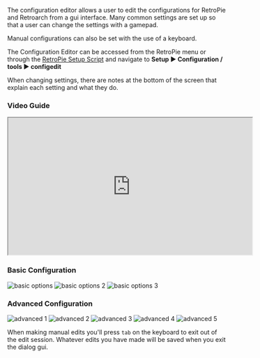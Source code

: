 The configuration editor allows a user to edit the configurations for RetroPie and Retroarch from a gui interface. Many common settings are set up so that a user can change the settings with a gamepad.

Manual configurations can also be set with the use of a keyboard.

The Configuration Editor can be accessed from the RetroPie menu or through the [RetroPie Setup Script](Updating-RetroPie) and navigate to **Setup ▶ Configuration / tools ▶ configedit**

When changing settings, there are notes at the bottom of the screen that explain each setting and what they do.

### Video Guide

<iframe width="560" height="315" src="https://www.youtube-nocookie.com/embed/rt2v-xCTDM0" title="RetroPie Configuration editor" allow="accelerometer; autoplay; clipboard-write; encrypted-media; gyroscope; picture-in-picture; allowfullscreen"></iframe>

### Basic Configuration

![basic options](https://cloud.githubusercontent.com/assets/10035308/14335301/6eade1ca-fc17-11e5-85dd-55e9d4264fae.PNG)
![basic options 2](https://cloud.githubusercontent.com/assets/10035308/14335297/6eab3bc8-fc17-11e5-8bf6-1230f67be4dc.PNG)
![basic options 3](https://cloud.githubusercontent.com/assets/10035308/14335298/6eac41da-fc17-11e5-8ffb-6ff208aedc31.PNG)

### Advanced Configuration

![advanced 1](https://cloud.githubusercontent.com/assets/10035308/14335300/6ead0dae-fc17-11e5-9330-f2e41f387036.PNG)
![advanced 2](https://cloud.githubusercontent.com/assets/10035308/14335302/6eb5cd2c-fc17-11e5-93a6-9689db057804.PNG)
![advanced 3](https://cloud.githubusercontent.com/assets/10035308/14335303/6eb89b9c-fc17-11e5-9631-7a64b5c53f41.PNG)
![advanced 4](https://cloud.githubusercontent.com/assets/10035308/14335299/6eacc308-fc17-11e5-8f52-cd86183ec21b.PNG)
![advanced 5](https://cloud.githubusercontent.com/assets/10035308/14335296/6ea96ac8-fc17-11e5-81d7-e737c7290e41.PNG)

When making manual edits you'll press `tab` on the keyboard to exit out of the edit session. Whatever edits you have made will be saved when you exit the dialog gui.
